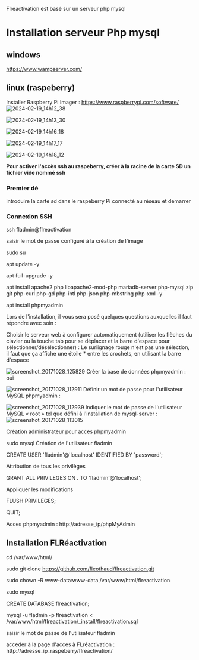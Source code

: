 Flreactivation est basé sur un serveur php mysql

# Installation serveur Php mysql

## windows
https://www.wampserver.com/

## linux (raspeberry)
Installer Raspberry Pi Imager : https://www.raspberrypi.com/software/
![2024-02-19_14h12_38](https://github.com/fleothaud/flreactivation/assets/16253157/3bff484e-0992-48ca-816d-ce103b9099b0)

![2024-02-19_14h13_30](https://github.com/fleothaud/flreactivation/assets/16253157/403e2b73-c5c4-4acf-ab08-e8966531fa2d)

![2024-02-19_14h16_18](https://github.com/fleothaud/flreactivation/assets/16253157/448d9662-84c4-4012-b2d9-7ae1c2424434)

![2024-02-19_14h17_17](https://github.com/fleothaud/flreactivation/assets/16253157/e0f3e082-a477-4e2e-b6de-99cb6dc777b7)

![2024-02-19_14h18_12](https://github.com/fleothaud/flreactivation/assets/16253157/e0fdcde4-e93a-4dfc-9287-34570162059c)


**Pour activer l'accès ssh au raspeberry, créer à la racine de la carte SD un fichier vide nommé ssh**

### Premier dé
introduire la carte sd dans le raspeberry Pi connecté au réseau et demarrer

### Connexion SSH
ssh fladmin@flreactivation

saisir le mot de passe configuré à la création de l'image

sudo su

apt update -y

apt full-upgrade -y

apt install apache2 php libapache2-mod-php mariadb-server php-mysql zip git php-curl php-gd php-intl php-json php-mbstring php-xml -y

apt install phpmyadmin

Lors de l'installation, il vous sera posé quelques questions auxquelles il faut répondre avec soin :

Choisir le serveur web à configurer automatiquement (utiliser les flèches du clavier ou la touche tab pour se déplacer et la barre d'espace pour sélectionner/désélectionner) :
Le surlignage rouge n'est pas une sélection, il faut que ça affiche une étoile * entre les crochets, en utilisant la barre d'espace


![screenshot_20171028_125829](https://github.com/fleothaud/flreactivation/assets/16253157/bc5ef7e4-cbb7-4fd7-b4ee-26e27fd876ea)
Créer la base de données phpmyadmin : oui

![screenshot_20171028_112911](https://github.com/fleothaud/flreactivation/assets/16253157/dade38ad-f0d9-426d-8bb8-9a87eee2a3c6)
Définir un mot de passe pour l'utilisateur MySQL phpmyadmin :

![screenshot_20171028_112939](https://github.com/fleothaud/flreactivation/assets/16253157/997c5731-399d-440e-bb67-d62bc4144902)
Indiquer le mot de passe de l'utilisateur MySQL « root » tel que défini à l'installation de mysql-server :
![screenshot_20171028_113015](https://github.com/fleothaud/flreactivation/assets/16253157/316a3ab6-728c-4af9-b266-8106460b20ef)


Création administrateur  pour acces phpmyadmin

sudo mysql
Création de l'utilisateur fladmin

CREATE USER 'fladmin'@'localhost' IDENTIFIED BY 'password';

Attribution de tous les privilèges

GRANT ALL PRIVILEGES ON *.* TO 'fladmin'@'localhost'; 

Appliquer les modifications

FLUSH PRIVILEGES; 

QUIT;

Acces phpmyadmin : http://adresse_ip/phpMyAdmin


## Installation FLRéactivation

cd /var/www/html/

sudo git clone https://github.com/fleothaud/flreactivation.git

sudo chown -R www-data:www-data /var/www/html/flreactivation


sudo mysql

CREATE DATABASE flreactivation; 

mysql -u fladmin -p flreactivation < /var/www/html/flreactivation/_install/flreactivation.sql

saisir le mot de passe de l'utilisateur fladmin

acceder à la page d'acces à FLréactivation : http://adresse_ip_raspeberry/flreactivation/



